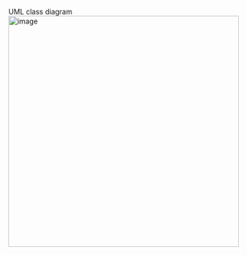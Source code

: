 UML class diagram
<img width="458" alt="image" src="https://github.com/Abhinav-main/TravelPackageManagementSystem/assets/56387875/78675f8d-706e-41c4-9870-18a84e92f69a">
